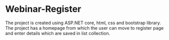 # Webinar-Register

The project is created using ASP.NET core, html, css and bootstrap library. The project has a homepage from which the user can move to register page and enter details which are saved in list collection.
